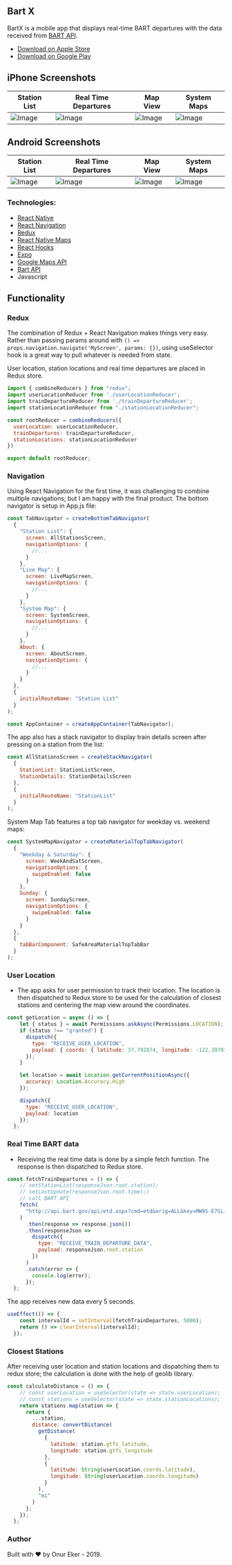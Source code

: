 ## Bart X

BartX is a mobile app that displays real-time BART departures with the data received from [BART API](http://api.bart.gov/docs/overview/index.aspx).

* [Download on Apple Store](https://apps.apple.com/us/app/bartlivemobile/id1480753570)
* [Download on Google Play](https://play.google.com/store/apps/details?id=com.onureker.bartlivemobile)

##  iPhone Screenshots

Station List | Real Time Departures | Map View | System Maps
------ | ------ | ------ | ------
![Image](https://i.imgur.com/uDjdHE9.png) | ![Image](https://i.imgur.com/YuT9EAY.png) | ![Image](https://i.imgur.com/TzzGPnC.png) | ![Image](https://i.imgur.com/2sekTXQ.png) |

## Android Screenshots

Station List | Real Time Departures | Map View | System Maps
------ | ------ | ------ | ------
![Image](https://i.imgur.com/Ew85IjH.png) | ![Image](https://i.imgur.com/aIw4RpH.png) | ![Image](https://i.imgur.com/aFm5EFs.png) | ![Image](https://i.imgur.com/bBG2Cfp.png) |

### Technologies:

- [React Native](https://facebook.github.io/react-native/)
- [React Navigation](https://reactnavigation.org/)
- [Redux](https://redux.js.org/)
- [React Native Maps](https://github.com/react-native-community/react-native-maps)
- [React Hooks](https://reactjs.org/docs/hooks-intro.html)
- [Expo](https://expo.io/)
- [Google Maps API](https://developers.google.com/maps/documentation/)
- [Bart API](https://api.bart.gov/docs/overview/index.aspx)
- Javascript


## Functionality

### Redux

The combination of Redux + React Navigation makes things very easy. Rather than passing params around with `() => props.navigation.navigate('MyScreen', params: {})`, using useSelector hook is a great way to pull whatever is needed from state.

User location, station locations and real time departures are placed in Redux store.

```javascript
import { combineReducers } from "redux";
import userLocationReducer from './userLocationReducer';
import trainDepartureReducer from './trainDepartureReducer';
import stationLocationReducer from "./stationLocationReducer";

const rootReducer = combineReducers({
  userLocation: userLocationReducer,
  trainDepartures: trainDepartureReducer,
  stationLocations: stationLocationReducer
})

export default rootReducer;
```

### Navigation

Using React Navigation for the first time, it was challenging to combine multiple navigations; but I am happy with the final product. The bottom navigator is setup in App.js file:

```javascript
const TabNavigator = createBottomTabNavigator(
  {
    "Station List": {
      screen: AllStationsScreen,
      navigationOptions: {
        //...
      }
    },
    "Live Map": {
      screen: LiveMapScreen,
      navigationOptions: {
        //...
      }
    },
    "System Map": {
      screen: SystemScreen,
      navigationOptions: {
        //...
      }
    },
    About: {
      screen: AboutScreen,
      navigationOptions: {
        //...
      }
    }
  },
  {
    initialRouteName: "Station List"
  }
);

const AppContainer = createAppContainer(TabNavigator);
```

The app also has a stack navigator to display train details screen after pressing on a station from the list:

```javascript
const AllStationsScreen = createStackNavigator(
  {
    StationList: StationListScreen,
    StationDetails: StationDetailsScreen
  },
  {
    initialRouteName: "StationList"
  }
);
```

System Map Tab features a top tab navigator for weekday vs. weekend maps:

```javascript
const SystemMapNavigator = createMaterialTopTabNavigator(
  {
    "Weekday & Saturday": {
      screen: WeekAndSatScreen,
      navigationOptions: {
        swipeEnabled: false
      }
    },
    Sunday: {
      screen: SundayScreen,
      navigationOptions: {
        swipeEnabled: false
      }
    }
  },
  {
    tabBarComponent: SafeAreaMaterialTopTabBar
  }
);
```

### User Location

- The app asks for user permission to track their location. The location is then dispatched to Redux store to be used for the calculation of closest stations and centering the map view around the coordinates.

```javascript
const getLocation = async () => {
    let { status } = await Permissions.askAsync(Permissions.LOCATION);
    if (status !== "granted") {
      dispatch({
        type: "RECEIVE_USER_LOCATION",
        payload: { coords: { latitude: 37.792874, longitude: -122.39703 } }
      });
    }

    let location = await Location.getCurrentPositionAsync({
      accuracy: Location.Accuracy.High
    });

    dispatch({
      type: "RECEIVE_USER_LOCATION",
      payload: location
    });
  };
```

### Real Time BART data

- Receiving the real time data is done by a simple fetch function. The response is then dispatched to Redux store.

```javascript
const fetchTrainDepartures = () => {
    // setStationList(responseJson.root.station);
    // setLastUpdate(responseJson.root.time);)
    // call BART API
    fetch(
      "http://api.bart.gov/api/etd.aspx?cmd=etd&orig=ALL&key=MW9S-E7SL-26DU-VV8V&json=y"
    )
      .then(response => response.json())
      .then(responseJson =>
        dispatch({
          type: "RECEIVE_TRAIN_DEPARTURE_DATA",
          payload: responseJson.root.station
        })
      )
      .catch(error => {
        console.log(error);
      });
  };
```

The app receives new data every 5 seconds.

```javascript
useEffect(() => {
    const intervalId = setInterval(fetchTrainDepartures, 5000);
    return () => clearInterval(intervalId);
  });
```

### Closest Stations

After receiving user location and station locations and dispatching them to redux store; the calculation is done with the help of geolib library.

```javascript
const calculateDistance = () => {
    // const userLocation = useSelector(state => state.userLocation);
    // const stations = useSelector(state => state.stationLocations);
    return stations.map(station => {
      return {
        ...station,
        distance: convertDistance(
          getDistance(
            {
              latitude: station.gtfs_latitude,
              longitude: station.gtfs_longitude
            },
            {
              latitude: String(userLocation.coords.latitude),
              longitude: String(userLocation.coords.longitude)
            }
          ),
          "mi"
        )
      };
    });
  };
```

### Author

Built with :heart: by Onur Eker - 2019.
